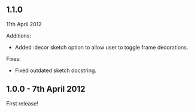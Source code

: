 
## 1.1.0
11th April 2012

Additions:
* Added :decor sketch option to allow user to toggle frame decorations.

Fixes:
* Fixed outdated sketch docstring.

## 1.0.0 - 7th April 2012

First release!
